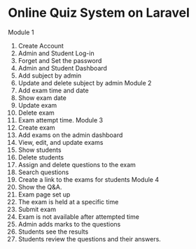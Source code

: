 # Online Quiz System on Laravel

Module 1
1. Create Account
2. Admin and Student Log-in
3. Forget and Set the password
4. Admin and Student Dashboard
5. Add subject by admin
6. Update and delete subject by admin
Module 2
7. Add exam time and date
8. Show exam date
9. Update exam
10. Delete exam
11. Exam attempt time.
Module 3
12. Create exam
13. Add exams on the admin dashboard
14. View, edit, and update exams
15. Show students
16. Delete students
17. Assign and delete questions to the exam
18. Search questions
19. Create a link to the exams for students
Module 4
20. Show the Q&A.
21. Exam page set up
22. The exam is held at a specific time
23. Submit exam
24. Exam is not available after attempted time
25. Admin adds marks to the questions
26. Students see the results
27. Students review the questions and their answers.

